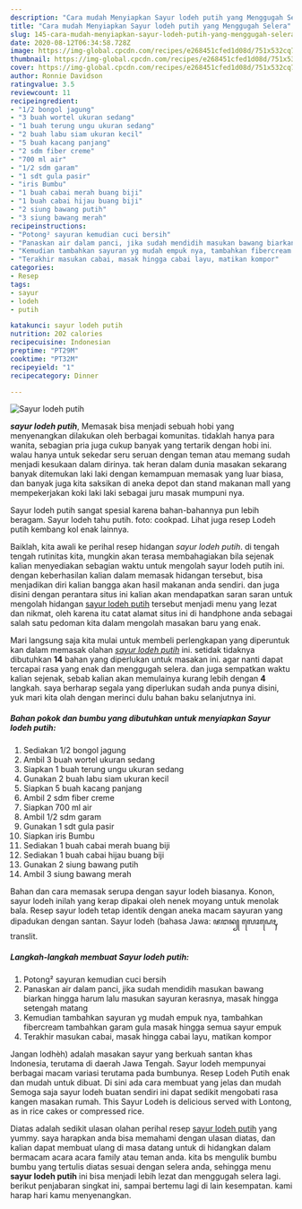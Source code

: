 ```yaml
---
description: "Cara mudah Menyiapkan Sayur lodeh putih yang Menggugah Selera"
title: "Cara mudah Menyiapkan Sayur lodeh putih yang Menggugah Selera"
slug: 145-cara-mudah-menyiapkan-sayur-lodeh-putih-yang-menggugah-selera
date: 2020-08-12T06:34:58.728Z
image: https://img-global.cpcdn.com/recipes/e268451cfed1d08d/751x532cq70/sayur-lodeh-putih-foto-resep-utama.jpg
thumbnail: https://img-global.cpcdn.com/recipes/e268451cfed1d08d/751x532cq70/sayur-lodeh-putih-foto-resep-utama.jpg
cover: https://img-global.cpcdn.com/recipes/e268451cfed1d08d/751x532cq70/sayur-lodeh-putih-foto-resep-utama.jpg
author: Ronnie Davidson
ratingvalue: 3.5
reviewcount: 11
recipeingredient:
- "1/2 bongol jagung"
- "3 buah wortel ukuran sedang"
- "1 buah terung ungu ukuran sedang"
- "2 buah labu siam ukuran kecil"
- "5 buah kacang panjang"
- "2 sdm fiber creme"
- "700 ml air"
- "1/2 sdm garam"
- "1 sdt gula pasir"
- "iris Bumbu"
- "1 buah cabai merah buang biji"
- "1 buah cabai hijau buang biji"
- "2 siung bawang putih"
- "3 siung bawang merah"
recipeinstructions:
- "Potong² sayuran kemudian cuci bersih"
- "Panaskan air dalam panci, jika sudah mendidih masukan bawang biarkan hingga harum lalu masukan sayuran kerasnya, masak hingga setengah matang"
- "Kemudian tambahkan sayuran yg mudah empuk nya, tambahkan fibercream tambahkan garam gula masak hingga semua sayur empuk"
- "Terakhir masukan cabai, masak hingga cabai layu, matikan kompor"
categories:
- Resep
tags:
- sayur
- lodeh
- putih

katakunci: sayur lodeh putih 
nutrition: 202 calories
recipecuisine: Indonesian
preptime: "PT29M"
cooktime: "PT32M"
recipeyield: "1"
recipecategory: Dinner

---
```



![Sayur lodeh putih](https://img-global.cpcdn.com/recipes/e268451cfed1d08d/751x532cq70/sayur-lodeh-putih-foto-resep-utama.jpg)

<b><i>sayur lodeh putih</i></b>, Memasak bisa menjadi sebuah hobi yang menyenangkan dilakukan oleh berbagai komunitas. tidaklah hanya para wanita, sebagian pria juga cukup banyak yang tertarik dengan hobi ini. walau hanya untuk sekedar seru seruan dengan teman atau memang sudah menjadi kesukaan dalam dirinya. tak heran dalam dunia masakan sekarang banyak ditemukan laki laki dengan kemampuan memasak yang luar biasa, dan banyak juga kita saksikan di aneka depot dan stand makanan mall yang mempekerjakan koki laki laki sebagai juru masak mumpuni nya.

Sayur lodeh putih sangat spesial karena bahan-bahannya pun lebih beragam. Sayur lodeh tahu putih. foto: cookpad. Lihat juga resep Lodeh putih kembang kol enak lainnya.

Baiklah, kita awali ke perihal resep hidangan <i>sayur lodeh putih</i>. di tengah tengah rutinitas kita, mungkin akan terasa membahagiakan bila sejenak kalian menyediakan sebagian waktu untuk mengolah sayur lodeh putih ini. dengan keberhasilan kalian dalam memasak hidangan tersebut, bisa menjadikan diri kalian bangga akan hasil makanan anda sendiri. dan juga disini dengan perantara situs ini kalian akan mendapatkan saran saran untuk mengolah hidangan <u>sayur lodeh putih</u> tersebut menjadi menu yang lezat dan nikmat, oleh karena itu catat alamat situs ini di handphone anda sebagai salah satu pedoman kita dalam mengolah masakan baru yang enak.


Mari langsung saja kita mulai untuk membeli perlengkapan yang diperuntuk kan dalam memasak olahan <u><i>sayur lodeh putih</i></u> ini. setidak tidaknya dibutuhkan <b>14</b> bahan yang diperlukan untuk masakan ini. agar nanti dapat tercapai rasa yang enak dan menggugah selera. dan juga sempatkan waktu kalian sejenak, sebab kalian akan memulainya kurang lebih dengan <b>4</b> langkah. saya berharap segala yang diperlukan sudah anda punya disini, yuk mari kita olah dengan merinci dulu bahan baku selanjutnya ini.

<!--inarticleads1-->

##### Bahan pokok dan bumbu yang dibutuhkan untuk menyiapkan Sayur lodeh putih:

1. Sediakan 1/2 bongol jagung
1. Ambil 3 buah wortel ukuran sedang
1. Siapkan 1 buah terung ungu ukuran sedang
1. Gunakan 2 buah labu siam ukuran kecil
1. Siapkan 5 buah kacang panjang
1. Ambil 2 sdm fiber creme
1. Siapkan 700 ml air
1. Ambil 1/2 sdm garam
1. Gunakan 1 sdt gula pasir
1. Siapkan iris Bumbu
1. Sediakan 1 buah cabai merah buang biji
1. Sediakan 1 buah cabai hijau buang biji
1. Gunakan 2 siung bawang putih
1. Ambil 3 siung bawang merah


Bahan dan cara memasak serupa dengan sayur lodeh biasanya. Konon, sayur lodeh inilah yang kerap dipakai oleh nenek moyang untuk menolak bala. Resep sayur lodeh tetap identik dengan aneka macam sayuran yang dipadukan dengan santan. Sayur lodeh (bahasa Jawa: ꦗꦔꦤ꧀ ꦭꦺꦴꦝꦺꦃ, translit. 

<!--inarticleads2-->

##### Langkah-langkah membuat Sayur lodeh putih:

1. Potong² sayuran kemudian cuci bersih
1. Panaskan air dalam panci, jika sudah mendidih masukan bawang biarkan hingga harum lalu masukan sayuran kerasnya, masak hingga setengah matang
1. Kemudian tambahkan sayuran yg mudah empuk nya, tambahkan fibercream tambahkan garam gula masak hingga semua sayur empuk
1. Terakhir masukan cabai, masak hingga cabai layu, matikan kompor


Jangan lodhèh) adalah masakan sayur yang berkuah santan khas Indonesia, terutama di daerah Jawa Tengah. Sayur lodeh mempunyai berbagai macam variasi terutama pada bumbunya. Resep Lodeh Putih enak dan mudah untuk dibuat. Di sini ada cara membuat yang jelas dan mudah Semoga saja sayur lodeh buatan sendiri ini dapat sedikit mengobati rasa kangen masakan rumah. This Sayur Lodeh is delicious served with Lontong, as in rice cakes or compressed rice. 

Diatas adalah sedikit ulasan olahan perihal resep <u>sayur lodeh putih</u> yang yummy. saya harapkan anda bisa memahami dengan ulasan diatas, dan kalian dapat membuat ulang di masa datang untuk di hidangkan dalam bermacam acara acara family atau teman anda. kita bs mengulik bumbu bumbu yang tertulis diatas sesuai dengan selera anda, sehingga menu <b>sayur lodeh putih</b> ini bisa menjadi lebih lezat dan menggugah selera lagi. berikut penjabaran singkat ini, sampai bertemu lagi di lain kesempatan. kami harap hari kamu menyenangkan.
